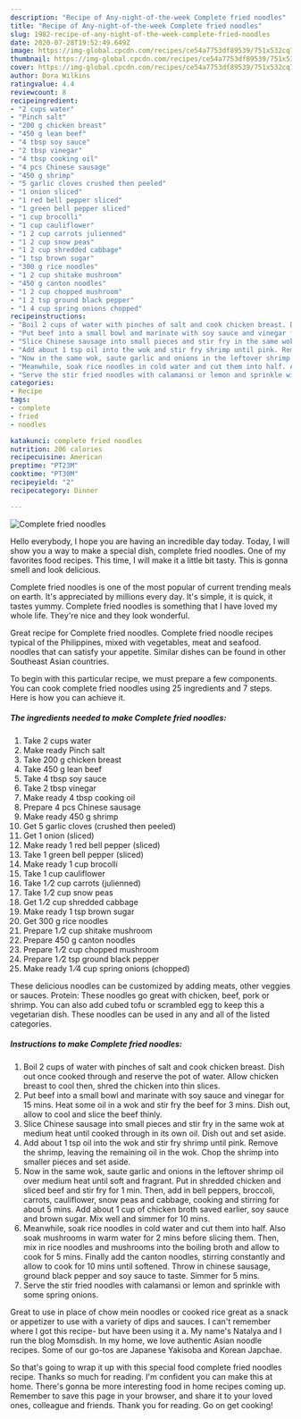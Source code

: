 ```yaml
---
description: "Recipe of Any-night-of-the-week Complete fried noodles"
title: "Recipe of Any-night-of-the-week Complete fried noodles"
slug: 1982-recipe-of-any-night-of-the-week-complete-fried-noodles
date: 2020-07-28T19:52:49.649Z
image: https://img-global.cpcdn.com/recipes/ce54a7753df89539/751x532cq70/complete-fried-noodles-recipe-main-photo.jpg
thumbnail: https://img-global.cpcdn.com/recipes/ce54a7753df89539/751x532cq70/complete-fried-noodles-recipe-main-photo.jpg
cover: https://img-global.cpcdn.com/recipes/ce54a7753df89539/751x532cq70/complete-fried-noodles-recipe-main-photo.jpg
author: Dora Wilkins
ratingvalue: 4.4
reviewcount: 8
recipeingredient:
- "2 cups water"
- "Pinch salt"
- "200 g chicken breast"
- "450 g lean beef"
- "4 tbsp soy sauce"
- "2 tbsp vinegar"
- "4 tbsp cooking oil"
- "4 pcs Chinese sausage"
- "450 g shrimp"
- "5 garlic cloves crushed then peeled"
- "1 onion sliced"
- "1 red bell pepper sliced"
- "1 green bell pepper sliced"
- "1 cup brocolli"
- "1 cup cauliflower"
- "1 2 cup carrots julienned"
- "1 2 cup snow peas"
- "1 2 cup shredded cabbage"
- "1 tsp brown sugar"
- "300 g rice noodles"
- "1 2 cup shitake mushroom"
- "450 g canton noodles"
- "1 2 cup chopped mushroom"
- "1 2 tsp ground black pepper"
- "1 4 cup spring onions chopped"
recipeinstructions:
- "Boil 2 cups of water with pinches of salt and cook chicken breast. Dish out once cooked through and reserve the pot of water. Allow chicken breast to cool then, shred the chicken into thin slices."
- "Put beef into a small bowl and marinate with soy sauce and vinegar for 15 mins. Heat some oil in a wok and stir fry the beef for 3 mins. Dish out, allow to cool and slice the beef thinly."
- "Slice Chinese sausage into small pieces and stir fry in the same wok at medium heat until cooked through in its own oil. Dish out and set aside."
- "Add about 1 tsp oil into the wok and stir fry shrimp until pink. Remove the shrimp, leaving the remaining oil in the wok. Chop the shrimp into smaller pieces and set aside."
- "Now in the same wok, saute garlic and onions in the leftover shrimp oil over medium heat until soft and fragrant. Put in shredded chicken and sliced beef and stir fry for 1 min. Then, add in bell peppers, broccoli, carrots, cauliflower, snow peas and cabbage, cooking and stirring for about 5 mins. Add about 1 cup of chicken broth saved earlier, soy sauce and brown sugar. Mix well and simmer for 10 mins."
- "Meanwhile, soak rice noodles in cold water and cut them into half. Also soak mushrooms in warm water for 2 mins before slicing them. Then, mix in rice noodles and mushrooms into the boiling broth and allow to cook for 5 mins. Finally add the canton noodles, stirring constantly and allow to cook for 10 mins until softened. Throw in chinese sausage, ground black pepper and soy sauce to taste. Simmer for 5 mins."
- "Serve the stir fried noodles with calamansi or lemon and sprinkle with some spring onions."
categories:
- Recipe
tags:
- complete
- fried
- noodles

katakunci: complete fried noodles 
nutrition: 206 calories
recipecuisine: American
preptime: "PT23M"
cooktime: "PT30M"
recipeyield: "2"
recipecategory: Dinner

---
```



![Complete fried noodles](https://img-global.cpcdn.com/recipes/ce54a7753df89539/751x532cq70/complete-fried-noodles-recipe-main-photo.jpg)

Hello everybody, I hope you are having an incredible day today. Today, I will show you a way to make a special dish, complete fried noodles. One of my favorites food recipes. This time, I will make it a little bit tasty. This is gonna smell and look delicious.

Complete fried noodles is one of the most popular of current trending meals on earth. It's appreciated by millions every day. It's simple, it is quick, it tastes yummy. Complete fried noodles is something that I have loved my whole life. They're nice and they look wonderful.

Great recipe for Complete fried noodles. Complete fried noodle recipes typical of the Philippines, mixed with vegetables, meat and seafood. noodles that can satisfy your appetite. Similar dishes can be found in other Southeast Asian countries.


To begin with this particular recipe, we must prepare a few components. You can cook complete fried noodles using 25 ingredients and 7 steps. Here is how you can achieve it.

<!--inarticleads1-->

##### The ingredients needed to make Complete fried noodles:

1. Take 2 cups water
1. Make ready Pinch salt
1. Take 200 g chicken breast
1. Take 450 g lean beef
1. Take 4 tbsp soy sauce
1. Take 2 tbsp vinegar
1. Make ready 4 tbsp cooking oil
1. Prepare 4 pcs Chinese sausage
1. Make ready 450 g shrimp
1. Get 5 garlic cloves (crushed then peeled)
1. Get 1 onion (sliced)
1. Make ready 1 red bell pepper (sliced)
1. Take 1 green bell pepper (sliced)
1. Make ready 1 cup brocolli
1. Take 1 cup cauliflower
1. Take 1 ⁄2 cup carrots (julienned)
1. Take 1 ⁄2 cup snow peas
1. Get 1 ⁄2 cup shredded cabbage
1. Make ready 1 tsp brown sugar
1. Get 300 g rice noodles
1. Prepare 1 ⁄2 cup shitake mushroom
1. Prepare 450 g canton noodles
1. Prepare 1 ⁄2 cup chopped mushroom
1. Prepare 1 ⁄2 tsp ground black pepper
1. Make ready 1 ⁄4 cup spring onions (chopped)


These delicious noodles can be customized by adding meats, other veggies or sauces. Protein: These noodles go great with chicken, beef, pork or shrimp. You can also add cubed tofu or scrambled egg to keep this a vegetarian dish. These noodles can be used in any and all of the listed categories. 

<!--inarticleads2-->

##### Instructions to make Complete fried noodles:

1. Boil 2 cups of water with pinches of salt and cook chicken breast. Dish out once cooked through and reserve the pot of water. Allow chicken breast to cool then, shred the chicken into thin slices.
1. Put beef into a small bowl and marinate with soy sauce and vinegar for 15 mins. Heat some oil in a wok and stir fry the beef for 3 mins. Dish out, allow to cool and slice the beef thinly.
1. Slice Chinese sausage into small pieces and stir fry in the same wok at medium heat until cooked through in its own oil. Dish out and set aside.
1. Add about 1 tsp oil into the wok and stir fry shrimp until pink. Remove the shrimp, leaving the remaining oil in the wok. Chop the shrimp into smaller pieces and set aside.
1. Now in the same wok, saute garlic and onions in the leftover shrimp oil over medium heat until soft and fragrant. Put in shredded chicken and sliced beef and stir fry for 1 min. Then, add in bell peppers, broccoli, carrots, cauliflower, snow peas and cabbage, cooking and stirring for about 5 mins. Add about 1 cup of chicken broth saved earlier, soy sauce and brown sugar. Mix well and simmer for 10 mins.
1. Meanwhile, soak rice noodles in cold water and cut them into half. Also soak mushrooms in warm water for 2 mins before slicing them. Then, mix in rice noodles and mushrooms into the boiling broth and allow to cook for 5 mins. Finally add the canton noodles, stirring constantly and allow to cook for 10 mins until softened. Throw in chinese sausage, ground black pepper and soy sauce to taste. Simmer for 5 mins.
1. Serve the stir fried noodles with calamansi or lemon and sprinkle with some spring onions.


Great to use in place of chow mein noodles or cooked rice great as a snack or appetizer to use with a variety of dips and sauces. I can&#39;t remember where I got this recipe- but have been using it a. My name&#39;s Natalya and I run the blog Momsdish. In my home, we love authentic Asian noodle recipes. Some of our go-tos are Japanese Yakisoba and Korean Japchae. 

So that's going to wrap it up with this special food complete fried noodles recipe. Thanks so much for reading. I'm confident you can make this at home. There's gonna be more interesting food in home recipes coming up. Remember to save this page in your browser, and share it to your loved ones, colleague and friends. Thank you for reading. Go on get cooking!
